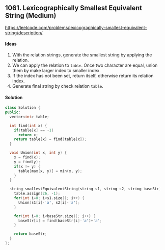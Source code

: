 ## 1061. Lexicographically Smallest Equivalent String (Medium)


https://leetcode.com/problems/lexicographically-smallest-equivalent-string/description/


#### Ideas
1. With the relation strings, generate the smallest string by applying the relation.
2. We can apply the relation to `table`. Once two character are equal, union them by make larger index to smaller index.
3. If the index has not been set, return itself, otherwise return its relation index.
4. Generate final string by check relation `table`.

#### Solution
```C++
class Solution {
public:
  vector<int> table;

  int find(int x) {
    if(table[x] == -1)
      return x;
    return table[x] = find(table[x]); 
  }

  void Union(int x, int y) {
    x = find(x);
    y = find(y);
    if(x != y) {
      table[max(x, y)] = min(x, y);
    }
  }

  string smallestEquivalentString(string s1, string s2, string baseStr) {
    table.assign(26, -1);
    for(int i=0; i<s1.size(); i++) {
      Union(s1[i]-'a', s2[i]-'a');
    }

    for(int i=0; i<baseStr.size(); i++) {
      baseStr[i] = find(baseStr[i]-'a')+'a';
    }

    return baseStr;
  }
};
```